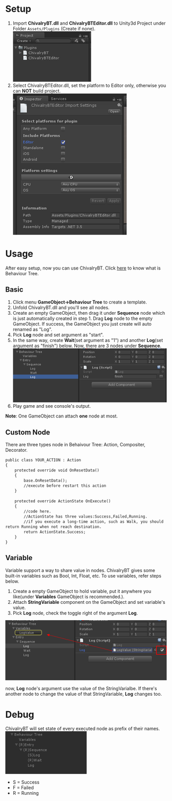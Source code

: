 # Setup

1. Import **ChivalryBT.dll** and **ChivalryBTEditor.dll** to Unity3d Project under Folder `Assets/Plugins` (Create if none).  
    ![Figure1](https://github.com/teddyzhang29/ChivalryBT/blob/master/Images/setup1.png)
2. Select ChivalryBTEditor.dll, set the platform to Editor only, otherwise you can **NOT** build project.  
    ![Figure2](https://github.com/teddyzhang29/ChivalryBT/blob/master/Images/setup2.png)

# Usage

After easy setup, now you can use ChivalryBT. Click [here](https://en.wikipedia.org/wiki/Behavior_tree) to know what is Behaviour Tree.

## Basic
1. Click menu **GameObject->Behaviour Tree** to create a template.
2. Unfold ChivalryBT.dll and you'll see all nodes.
3. Create an empty GameObject, then drag it under **Sequence** node which is just automatically created in step 1. Drag **Log** node to the empty GameObject. If success, the GameObject you just create will auto renamed as "Log".
4. Pick **Log** node and set argument as "start".
5. In the same way, create **Wait**(set argument as "1") and another **Log**(set argument as "finish") below. Now, there are 3 nodes under **Sequence**.  
    ![Figure3](https://github.com/teddyzhang29/ChivalryBT/blob/master/Images/basicusage1.png)
6. Play game and see console's output.


**Note**: One GameObject can attach **one** node at most.

## Custom Node

There are three types node in Behaivour Tree: Action, Compositer, Decorator.


```
public class YOUR_ACTION : Action
{
    protected override void OnResetData()
    {
        base.OnResetData();
        //execute before restart this action
    }

    protected override ActionState OnExecute()
    {
        //code here.
        //ActionState has three values:Success,Failed,Running.
        //if you execute a long-time action, such as Walk, you should return Running when not reach destination.
        return ActionState.Success;
    }
}
```

## Variable

Variable support a way to share value in nodes. ChivalryBT gives some built-in variables such as Bool, Int, Float, etc. To use variables, refer steps below.
1. Create a empty GameObject to hold variable, put it anywhere you like(under **Variables** GameObject is recommended.).
2. Attach **StringVariable** component on the GameObject and set variable's value.
3. Pick **Log** node, check the toggle right of the argument **Log**.

![Figure4](https://github.com/teddyzhang29/ChivalryBT/blob/master/Images/variable1.png)

now, **Log** node's argument use the value of the StringVarialbe. If there's another node to change the value of that StringVariable, **Log** changes too.

# Debug

ChivalryBT will set state of every executed node as prefix of their names.  
    ![Figure5](https://github.com/teddyzhang29/ChivalryBT/blob/master/Images/debug1.png)

* S = Success
* F = Failed
* R = Running